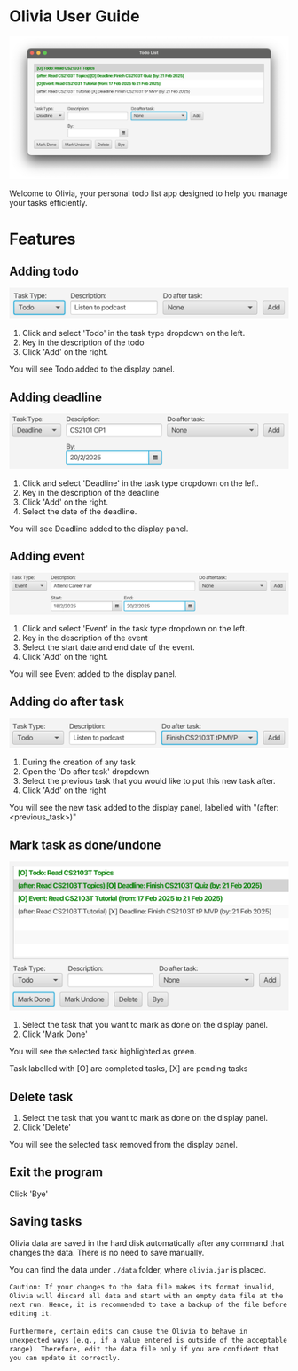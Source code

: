 # Olivia User Guide

![Product screenshot](Ui.png)

Welcome to Olivia, your personal todo list app designed to help you manage your tasks efficiently.

# Features

## Adding todo

![todo guide](add_todo_guide.png)

1. Click and select 'Todo' in the task type dropdown on the left.
2. Key in the description of the todo
3. Click 'Add' on the right.

You will see Todo added to the display panel.

## Adding deadline

![deadline guide](add_deadline_guide.png)

1. Click and select 'Deadline' in the task type dropdown on the left.
2. Key in the description of the deadline
3. Click 'Add' on the right.
4. Select the date of the deadline.

You will see Deadline added to the display panel.

## Adding event

![event guide](add_event_guide.png)

1. Click and select 'Event' in the task type dropdown on the left.
2. Key in the description of the event
3. Select the start date and end date of the event.
4. Click 'Add' on the right.

You will see Event added to the display panel.

## Adding do after task

![do after guide](add_do_after_task.png)

1. During the creation of any task
2. Open the 'Do after task' dropdown
3. Select the previous task that you would like to put this new task after.
4. Click 'Add' on the right

You will see the new task added to the display panel, labelled with "(after: \<previous_task\>)"

## Mark task as done/undone

![mark as done guide](mark_done_guide.png)

1. Select the task that you want to mark as done on the display panel.
2. Click 'Mark Done'

You will see the selected task highlighted as green.

Task labelled with \[O\] are completed tasks, \[X\] are pending tasks

## Delete task

1. Select the task that you want to mark as done on the display panel.
2. Click 'Delete'

You will see the selected task removed from the display panel.

## Exit the program

Click 'Bye'

## Saving tasks

Olivia data are saved in the hard disk automatically after any command that changes the data. There is no need to save manually.

You can find the data under `./data` folder, where `olivia.jar` is placed.

```
Caution: If your changes to the data file makes its format invalid, Olivia will discard all data and start with an empty data file at the next run. Hence, it is recommended to take a backup of the file before editing it.

Furthermore, certain edits can cause the Olivia to behave in unexpected ways (e.g., if a value entered is outside of the acceptable range). Therefore, edit the data file only if you are confident that you can update it correctly.
```
